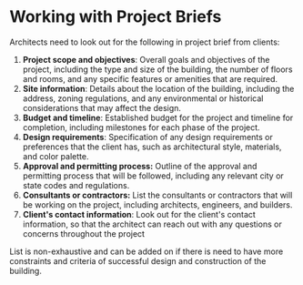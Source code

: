 # Working with Project Briefs

Architects need to look out for the following in project brief from clients:

1. **Project scope and objectives**: Overall goals and objectives of the project, including the type and size of the building, the number of floors and rooms, and any specific features or amenities that are required.
2. **Site information**: Details about the location of the building, including the address, zoning regulations, and any environmental or historical considerations that may affect the design.
3. **Budget and timeline**: Established budget for the project and timeline for completion, including milestones for each phase of the project.
4. **Design requirements**: Specification of any design requirements or preferences that the client has, such as architectural style, materials, and color palette.
5. **Approval and permitting process:** Outline of the approval and permitting process that will be followed, including any relevant city or state codes and regulations.
6. **Consultants or contractors:** List the consultants or contractors that will be working on the project, including architects, engineers, and builders.
7. **Client's contact information**: Look out for the client's contact information, so that the architect can reach out with any questions or concerns throughout the project

List is non-exhaustive and can be added on if there is need to have more constraints and criteria of successful design and construction of the building.

